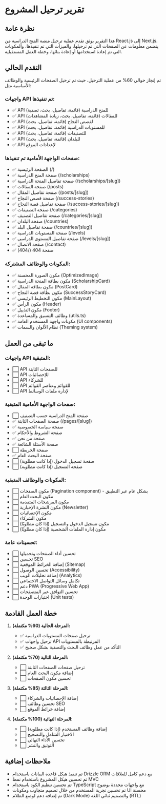 # تقرير ترحيل المشروع

## نظرة عامة

هذا التقرير يوثق تقدم عملية ترحيل منصة المنح الدراسية من React.js إلى Next.js. يتضمن معلومات عن الصفحات التي تم ترحيلها، والميزات التي تم تنفيذها، والمكونات التي تم إعادة استخدامها أو إعادة بنائها، وخطة العمل المستقبلية.

## التقدم الحالي

تم إنجاز حوالي 60% من عملية الترحيل، حيث تم ترحيل الصفحات الرئيسية والوظائف الأساسية مثل:

### واجهات API تم تنفيذها:

- ✅ API للمنح الدراسية (قائمة، تفاصيل، بحث، تصفية)
- ✅ API للمقالات (قائمة، تفاصيل، بحث، زيادة المشاهدات)
- ✅ API لقصص النجاح (قائمة، تفاصيل، بحث)
- ✅ API للمستويات الدراسية (قائمة، تفاصيل، بحث)
- ✅ API للتصنيفات (قائمة، تفاصيل، بحث)
- ✅ API للبلدان (قائمة، تفاصيل، بحث)
- ✅ API لإعدادات الموقع

### صفحات الواجهة الأمامية تم تنفيذها:

- ✅ الصفحة الرئيسية (/)
- ✅ صفحة المنح الدراسية (/scholarships)
- ✅ صفحة تفاصيل المنحة الدراسية (/scholarships/[slug])
- ✅ صفحة المقالات (/posts)
- ✅ صفحة تفاصيل المقال (/posts/[slug])
- ✅ صفحة قصص النجاح (/success-stories)
- ✅ صفحة تفاصيل قصة النجاح (/success-stories/[slug])
- ✅ صفحة التصنيفات (/categories)
- ✅ صفحة تفاصيل التصنيف (/categories/[slug])
- ✅ صفحة البلدان (/countries)
- ✅ صفحة تفاصيل البلد (/countries/[slug])
- ✅ صفحة المستويات الدراسية (/levels)
- ✅ صفحة تفاصيل المستوى الدراسي (/levels/[slug])
- ✅ صفحة الاتصال (/contact)
- ✅ صفحة 404 (/404)

### المكونات والوظائف المشتركة:

- ✅ مكون الصورة المحسنة (OptimizedImage)
- ✅ مكون بطاقة المنحة الدراسية (ScholarshipCard)
- ✅ مكون بطاقة المقال (PostCard)
- ✅ مكون بطاقة قصة النجاح (SuccessStoryCard)
- ✅ مكون التخطيط الرئيسي (MainLayout)
- ✅ مكون الرأس (Header)
- ✅ مكون التذييل (Footer)
- ✅ وظائف التنسيق والمساعدة (utils.ts)
- ✅ مكونات واجهة المستخدم العامة (UI components)
- ✅ نظام الألوان والسمات (Theming system)

## ما تبقى من العمل

### واجهات API المتبقية:

- ⬜️ API للصفحات الثابتة
- ⬜️ API للإحصائيات
- ⬜️ API للشركاء
- ⬜️ API للقوائم وعناصر القوائم
- ⬜️ API لإدارة ملفات الوسائط

### صفحات الواجهة الأمامية المتبقية:

- ⬜️ صفحة المنح الدراسية حسب التصنيف
- ✅ صفحة الصفحات الثابتة (/pages/[slug])
- ✅ صفحة سياسة الخصوصية
- ✅ صفحة الشروط والأحكام
- ✅ صفحة من نحن
- ✅ صفحة الأسئلة الشائعة
- ⬜️ صفحة الخريطة
- ✅ صفحة البحث العام
- ⬜️ صفحة تسجيل الدخول (إذا كانت مطلوبة)
- ⬜️ صفحة التسجيل (إذا كانت مطلوبة)

### المكونات والوظائف المتبقية:

- ⬜️ مكون الصفحات (Pagination component) - بشكل عام عبر التطبيق
- ⬜️ مكون البحث العام
- ⬜️ مكون المرشحات المتقدمة
- ⬜️ مكون النشرة الإخبارية (Newsletter)
- ⬜️ مكون الإحصائيات
- ⬜️ مكون الشركاء
- ⬜️ مكون تسجيل الدخول والتسجيل (إذا كان مطلوبًا)
- ⬜️ مكون إدارة الملفات الشخصية (إذا كان مطلوبًا)

### تحسينات عامة:

- ⬜️ تحسين أداء الصفحات وتحميلها
- ⬜️ تحسين SEO
- ⬜️ إضافة الخرائط الموقعية (Sitemap)
- ⬜️ تحسين الوصول (Accessibility)
- ⬜️ إضافة تحليلات الويب (Analytics)
- ⬜️ تكامل وسائل التواصل الاجتماعي
- ⬜️ دعم PWA (Progressive Web App)
- ⬜️ تحسين التوافق عبر المتصفحات
- ⬜️ اختبارات الوحدة (Unit tests)

## خطة العمل القادمة

1. **المرحلة الحالية (60% مكتملة):**
   - ✅ ترحيل صفحات المستويات الدراسية
   - ✅ ترحيل واجهات API المرتبطة بالمستويات
   - ✅ التأكد من عمل وظائف البحث والتصفية بشكل صحيح

2. **المرحلة التالية (70% مكتملة):**
   - ⬜️ ترحيل صفحات الصفحات الثابتة
   - ⬜️ إضافة مكون البحث العام
   - ⬜️ تحسين مكون الصفحات

3. **المرحلة الثالثة (85% مكتملة):**
   - ⬜️ إضافة الإحصائيات والشركاء
   - ⬜️ تحسين وظائف SEO
   - ⬜️ إضافة خرائط الموقع

4. **المرحلة النهائية (100% مكتملة):**
   - ⬜️ إضافة وظائف المستخدم (إذا كانت مطلوبة)
   - ⬜️ الاختبار الشامل والتصحيح
   - ⬜️ تحسين الأداء النهائي
   - ⬜️ التوثيق والنشر

## ملاحظات إضافية

- تم تنفيذ هيكل قاعدة البيانات باستخدام Drizzle ORM مع دعم كامل للعلاقات
- تم تحسين هيكل المشروع باستخدام نمط MVC
- تم تحسين تنظيم الكود باستخدام TypeScript مع واجهات محددة بوضوح
- تم تحسين تجربة المستخدم من خلال تصميم متجاوب ومكونات UI محسنة
- تم إضافة دعم لوضع الظلام (Dark Mode) والتصميم ثنائي اللغة (RTL)